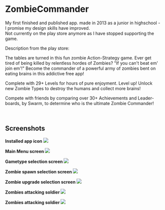 # ZombieCommander
My first finished and published app. made in 2013 as a junior in highschool - I promise my design skills have improved.
<br />
Not currently on the play store anymore as I have stopped supporting the game.

Description from the play store: 

The tables are turned in this fun zombie Action-Strategy game. Ever get tired of being killed by relentless hordes of Zombies? "If you can't beat em' join em'!" Become the commander of a powerful army of zombies bent on eating brains in this addictive free app!

Complete with 29+ Levels for hours of pure enjoyment. Level up! Unlock new Zombie Types to destroy the humans and collect more brains!

Compete with friends by comparing over 30+ Achievements and Leader-boards, by Swarm, to determine who is the ultimate Zombie Commander!

<br />
  <h2> Screenshots </h2>
  <b> Installed app icon </b>
  <img src="https://raw.githubusercontent.com/cm3277/ZombieCommander/master/Screenshots/Icon.jpg" />
  <br />
  
  <b> Main Menu screen </b>
  <img src="https://raw.githubusercontent.com/cm3277/ZombieCommander/master/Screenshots/MainMenu.png" />
  <br />
  
  <b> Gametype selection screen </b>
  <img src="https://raw.githubusercontent.com/cm3277/ZombieCommander/master/Screenshots/Gametype.png" />
  <br />
  
  <b> Zombie spawn selection screen </b>
  <img src="https://raw.githubusercontent.com/cm3277/ZombieCommander/master/Screenshots/Zombies.png" />
  <br />
  
  <b> Zombie upgrade selection screen </b>
  <img src="https://raw.githubusercontent.com/cm3277/ZombieCommander/master/Screenshots/Upgrade.png" />
  <br />
  
  <b> Zombies attacking soldier </b>
  <img src="https://raw.githubusercontent.com/cm3277/ZombieCommander/master/Screenshots/ZombieAttack1.png" />
  <br />
  
  <b> Zombies attacking soldier </b>
  <img src="https://raw.githubusercontent.com/cm3277/ZombieCommander/master/Screenshots/ZombieAttack2.png" />
  <br />
